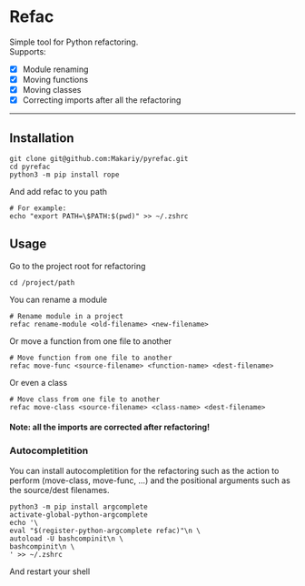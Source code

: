 
# Refac 
Simple tool for Python refactoring. \
Supports:
- [x] Module renaming
- [x] Moving functions
- [x] Moving classes
- [x] Correcting imports after all the refactoring

---

## Installation 
```{bash} 
git clone git@github.com:Makariy/pyrefac.git 
cd pyrefac 
python3 -m pip install rope  
```

And add refac to you path 
```{bash}
# For example: 
echo "export PATH=\$PATH:$(pwd)" >> ~/.zshrc
```

## Usage
Go to the project root for refactoring
```{bash}
cd /project/path 
```

You can rename a module
```{bash}
# Rename module in a project
refac rename-module <old-filename> <new-filename>
```

Or move a function from one file to another
```{bash}
# Move function from one file to another 
refac move-func <source-filename> <function-name> <dest-filename>
```

Or even a class
```{bash}
# Move class from one file to another
refac move-class <source-filename> <class-name> <dest-filename>
```

#### Note: all the imports are corrected after refactoring!

### Autocompletition
You can install autocompletition for the refactoring such as the action to perform 
(move-class, move-func, ...) and the positional arguments such as the source/dest filenames.
```{bash}
python3 -m pip install argcomplete
activate-global-python-argcomplete
echo '\
eval "$(register-python-argcomplete refac)"\n \
autoload -U bashcompinit\n \
bashcompinit\n \
' >> ~/.zshrc
```
And restart your shell

